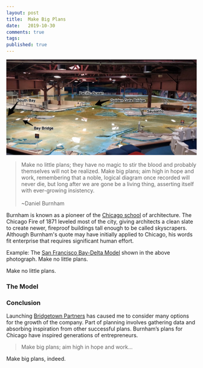 ```yaml
---
layout: post
title:  Make Big Plans
date:   2019-10-30
comments: true
tags: 
published: true
---
```


<img src="/images/bay_area_plan_san_francisco.jpg" width="800" alt="Bay Area Plan San Francisco, California, USA" title="Bay Area Plan San Francisco, California, USA">

>Make no little plans; they have no magic to stir the blood and probably themselves will not be realized. Make big plans; aim high in hope and work, remembering that a noble, logical diagram once recorded will never die, but long after we are gone be a living thing, asserting itself with ever-growing insistency.
&nbsp;<br/>&nbsp;<br/>
~Daniel Burnham

Burnham is known as a pioneer of the [Chicago school](https://en.wikipedia.org/wiki/Chicago_school_(architecture)) of architecture. The Chicago Fire of 1871 leveled most of the city, giving architects a clean slate to create newer, fireproof buildings tall enough to be called skyscrapers. Although Burnham's quote may have initially applied to Chicago, his words fit enterprise that requires significant human effort.

Example: The [San Francisco Bay-Delta Model](https://www.spn.usace.army.mil/Missions/Recreation/Bay-Model-Visitor-Center/) shown in the above photograph. Make no little plans.

<!--more-->

Make no little plans.

### The Model



### Conclusion

Launching [Bridgetown Partners](http://bridgetownpartners.com) has caused me to consider many options for the growth of the company. Part of planning involves gathering data and absorbing inspiration from other successful plans. Burnham’s plans for Chicago have inspired generations of entrepreneurs.

>Make big plans; aim high in hope and work...

Make big plans, indeed.

